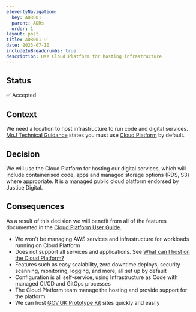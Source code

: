 ```yaml
---
eleventyNavigation:
  key: ADR001
  parent: ADRs
  order: 1
layout: post
title: ADR001 ✅
date: 2023-07-10
includeInBreadcrumbs: true
description: Use Cloud Platform for hosting infrastructure
---
```


## Status

✅ Accepted

## Context

We need a location to host infrastructure to run code and digital services. [MoJ Technical Guidance](https://technical-guidance.service.justice.gov.uk/documentation/standards/hosting.html#how-to-host-services) states you must use [Cloud Platform](https://user-guide.cloud-platform.service.justice.gov.uk/) by default.

## Decision

We will use the Cloud Platform for hosting our digital services, which will include containerised code, apps  and managed storage options (RDS, S3) where appropriate. It is a managed public cloud platform endorsed by
Justice Digital.

## Consequences

As a result of this decision we will benefit from all of the features documented in the [Cloud Platform User Guide](https://user-guide.cloud-platform.service.justice.gov.uk/).

- We won't be managing AWS services and infrastructure for workloads running on Cloud Platform
- Does not support all services and applications. See [What can I host on the Cloud Platform?](https://user-guide.cloud-platform.service.justice.gov.uk/documentation/concepts/what-is-the-cloud-platform.html#what-can-i-host-on-the-cloud-platform)
- Features such as easy scalability, zero downtime deploys, security scanning, monitoring, logging, and more, all set up by default
- Configuration is all self-service, using Infrastructure as Code with managed CI/CD and GitOps processes
- The Cloud Platform team manage the hosting and provide support for the platform
- We can host [GOV.UK Prototype Kit](https://user-guide.cloud-platform.service.justice.gov.uk/documentation/getting-started/prototype-kit.html) sites quickly and easily
